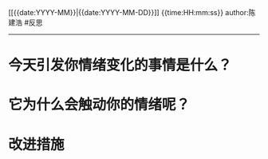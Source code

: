 [[{{date:YYYY-MM}}|{{date:YYYY-MM-DD}}]]
{{time:HH:mm:ss}}
author:陈建浩
#反思

--- 
# 今天引发你情绪变化的事情是什么？

# 它为什么会触动你的情绪呢？

# 改进措施
